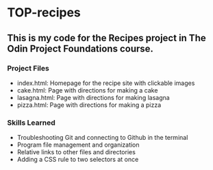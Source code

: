 # TOP-recipes

## This is my code for the Recipes project in The Odin Project Foundations course.

### Project Files
- index.html: Homepage for the recipe site with clickable images
- cake.html: Page with directions for making a cake
- lasagna.html: Page with directions for making lasagna
- pizza.html: Page with directions for making a pizza

### Skills Learned
- Troubleshooting Git and connecting to Github in the terminal
- Program file management and organization
- Relative links to other files and directories
- Adding a CSS rule to two selectors at once